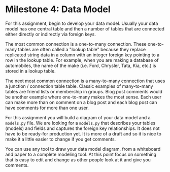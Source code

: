 Milestone 4: Data Model
=======================

For this assignment, begin to develop your data model.  Usually your data model
has one central table and then a number of tables that are connected either
directly or indirectly via foreign keys.   

The most common connection is a one-to-many connection.  These one-to-many 
tables are often called a "lookup table" because they replace replicated
string data in a column with an integer foreign key pointing to a row 
in the lookup table.  For example, when you are making a database of automobiles,
the name of the make (i.e. Ford, Chrysler, Tata, Kia, etc.) is stored in a lookup
table.

The next most common connection is a many-to-many connection that uses a 
junction / connection table table.   Classic examples of many-to-many tables are
friend lists or membership in groups.  Blog post comments would be another example
where one-to-many makes the most sense.  Each user can make more than on comment on
a blog post and each blog post can have comments for more than one user.

For this assignment you will build a diagram of your data model and a `models.py`
file.  We are looking for a `models.py` that describes your tables (models) and fields
and captures the foreign key relationships.   It does not have to be ready-for production
yet.   It is more of a draft and so it is nice to make it a little easier to change
if you get comments.

You can use any tool to draw your data model diagram, from a whiteboard and paper to a complete
modeling tool.   At this point focus on something that is easy to edit and change as
other people look at it and give you comments.



